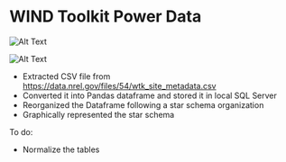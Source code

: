 # WIND Toolkit Power Data 

![Alt Text](https://i.imgur.com/EeBYJh5.png)

![Alt Text](https://i.imgur.com/9dMrR1B.png)

- Extracted CSV file from https://data.nrel.gov/files/54/wtk_site_metadata.csv
- Converted it into Pandas dataframe and stored it in local SQL Server
- Reorganized the Dataframe following a star schema organization
- Graphically represented the star schema

To do: 
- Normalize the tables
